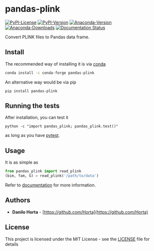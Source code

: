 # pandas-plink

[![PyPI-License](https://img.shields.io/pypi/l/pandas-plink.svg?style=flat-square)](https://pypi.python.org/pypi/pandas-plink/)
[![PyPI-Version](https://img.shields.io/pypi/v/pandas-plink.svg?style=flat-square)](https://pypi.python.org/pypi/pandas-plink/) [![Anaconda-Version](https://anaconda.org/conda-forge/pandas-plink/badges/version.svg)](https://anaconda.org/conda-forge/pandas-plink) [![Anaconda-Downloads](https://anaconda.org/conda-forge/pandas-plink/badges/downloads.svg)](https://anaconda.org/conda-forge/pandas-plink) [![Documentation Status](https://readthedocs.org/projects/pandas-plink/badge/?style=flat-square&version=latest)](https://pandas-plink.readthedocs.io/en/latest/)

Convert PLINK files to Pandas data frame.

## Install

The recommended way of installing it is via
[conda](http://conda.pydata.org/docs/index.html)

```bash
conda install -c conda-forge pandas-plink
```

An alternative way would be via pip

```
pip install pandas-plink
```

## Running the tests

After installation, you can test it
```
python -c "import pandas_plink; pandas_plink.test()"
```
as long as you have [pytest](http://docs.pytest.org/en/latest/).

## Usage

It is as simple as

```python
from pandas_plink import read_plink
(bim, fam, G) = read_plink('/path/to/data')
```

Refer to [documentation](http://pandas-plink.readthedocs.io/en/latest/)
for more information.

## Authors

* **Danilo Horta** - [https://github.com/Horta](https://github.com/Horta)

## License

This project is licensed under the MIT License - see the
[LICENSE](LICENSE) file for details
